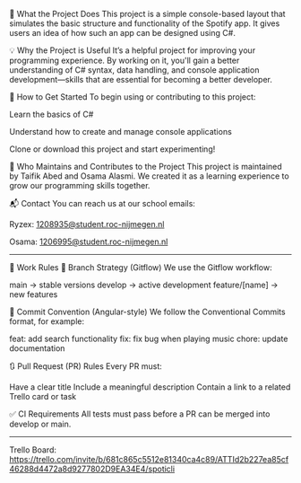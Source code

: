 📌 What the Project Does
This project is a simple console-based layout that simulates the basic structure and functionality of the Spotify app. It gives users an idea of how such an app can be designed using C#.

💡 Why the Project is Useful
It’s a helpful project for improving your programming experience. By working on it, you'll gain a better understanding of C# syntax, data handling, and console application development—skills that are essential for becoming a better developer.

🚀 How to Get Started
To begin using or contributing to this project:

Learn the basics of C#

Understand how to create and manage console applications

Clone or download this project and start experimenting!


👥 Who Maintains and Contributes to the Project
This project is maintained by Taifik Abed and Osama Alasmi. We created it as a learning experience to grow our programming skills together.

📬 Contact
You can reach us at our school emails:

Ryzex: 1208935@student.roc-nijmegen.nl

Osama: 1206995@student.roc-nijmegen.nl


--------------------
📌 Work Rules
🔀 Branch Strategy (Gitflow)
We use the Gitflow workflow:

main → stable versions
develop → active development
feature/[name] → new features

📝 Commit Convention (Angular-style)
We follow the Conventional Commits format, for example:

feat: add search functionality
fix: fix bug when playing music
chore: update documentation

🔃 Pull Request (PR) Rules
Every PR must:

Have a clear title
Include a meaningful description
Contain a link to a related Trello card or task

✅ CI Requirements
All tests must pass before a PR can be merged into develop or main.

--------------------

Trello Board: https://trello.com/invite/b/681c865c5512e81340ca4c89/ATTId2b227ea85cf46288d4472a8d9277802D9EA34E4/spoticli
